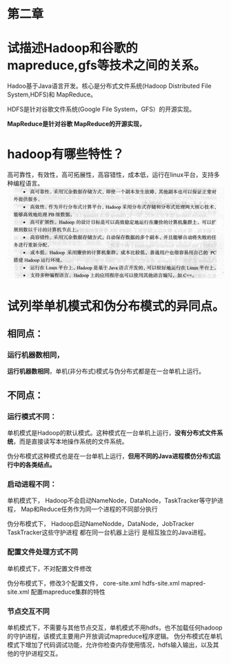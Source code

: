 # 第二章

# 试描述Hadoop和谷歌的mapreduce,gfs等技术之间的关系。

Hadoo基于Java语言开发。核心是分布式文件系统(Hadoop Distributed File System,HDFS)和 MapReduce。

HDFS是针对谷歌文件系统(Google File System，GFS）的开源实现。

**MapReduce是针对谷歌 MapReduce的开源实现，**

# hadoop有哪些特性？

高可靠性，有效性，高可拓展性，高容错性，成本低，运行在linux平台，支持多种编程语言。
![img.png](img.png)

# 试列举单机模式和伪分布模式的异同点。

## 相同点：

### 运行机器数相同，
**运行机器数相同**，单机(非分布式)模式与伪分布式都是在一台单机上运行。

## 不同点：

### 运行模式不同：
单机模式是Hadoop的默认模式。这种模式在一台单机上运行，**没有分布式文件系统**，而是直接读写本地操作系统的文件系统。

伪分布模式这种模式也是在一台单机上运行，**但用不同的Java进程模仿分布式运行中的各类结点。**

### 启动进程不同：
单机模式下，
Hadoop不会启动NameNode，DataNode，TaskTracker等守护进程，
Map和Reduce任务作为同一个进程的不同部分执行

伪分布模式下，
Hadoop启动NameNodde，DataNode，JobTracker
TaskTracker这些守护进程
都在同一台机器上运行
是相互独立的Java进程。

### 配置文件处理方式不同
单机模式下，不对配置文件修改

伪分布模式下，修改3个配置文件，
core-site.xml hdfs-site.xml
mapred-site.xml 配置mapreduce集群的特性

### 节点交互不同
单机模式下，不需要与其他节点交互，单机模式不用hdfs，也不加载任何hadoop的守护进程，该模式主要用户开放调试mapreduce程序逻辑。
伪分布模式在单机模式下增加了代码调试功能，允许你检查内存使用情况，hdfs输入输出，以及其他的守护进程交互。
